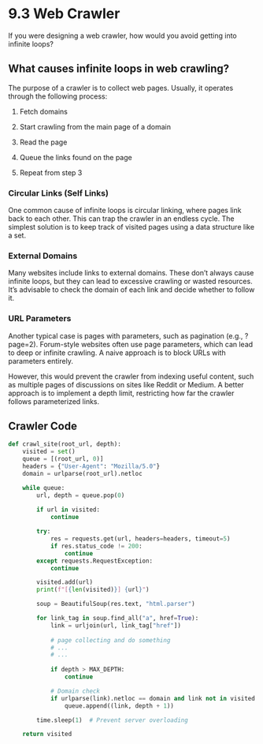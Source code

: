 # 9.3 Web Crawler

If you were designing a web crawler, how would you avoid getting into infinite loops?

## What causes infinite loops in web crawling?

The purpose of a crawler is to collect web pages. Usually, it operates through the following process:

1. Fetch domains

2. Start crawling from the main page of a domain

3. Read the page

4. Queue the links found on the page

5. Repeat from step 3

### Circular Links (Self Links)

One common cause of infinite loops is circular linking, where pages link back to each other. This can trap the crawler in an endless cycle. The simplest solution is to keep track of visited pages using a data structure like a set.

### External Domains

Many websites include links to external domains. These don’t always cause infinite loops, but they can lead to excessive crawling or wasted resources. It’s advisable to check the domain of each link and decide whether to follow it.

### URL Parameters

Another typical case is pages with parameters, such as pagination (e.g., ?page=2). Forum-style websites often use page parameters, which can lead to deep or infinite crawling. A naive approach is to block URLs with parameters entirely.

However, this would prevent the crawler from indexing useful content, such as multiple pages of discussions on sites like Reddit or Medium. A better approach is to implement a depth limit, restricting how far the crawler follows parameterized links.

## Crawler Code

```python
def crawl_site(root_url, depth):
    visited = set()
    queue = [(root_url, 0)]
    headers = {"User-Agent": "Mozilla/5.0"}
    domain = urlparse(root_url).netloc

    while queue:
        url, depth = queue.pop(0)
        
        if url in visited:
            continue

        try:
            res = requests.get(url, headers=headers, timeout=5)
            if res.status_code != 200:
                continue
        except requests.RequestException:
            continue

        visited.add(url)
        print(f"[{len(visited)}] {url}")

        soup = BeautifulSoup(res.text, "html.parser")

        for link_tag in soup.find_all("a", href=True):
            link = urljoin(url, link_tag["href"])
            
            # page collecting and do something
            # ...
            # ...
            
            if depth > MAX_DEPTH:
                continue

            # Domain check
            if urlparse(link).netloc == domain and link not in visited:
                queue.append((link, depth + 1))

        time.sleep(1)  # Prevent server overloading

    return visited
```